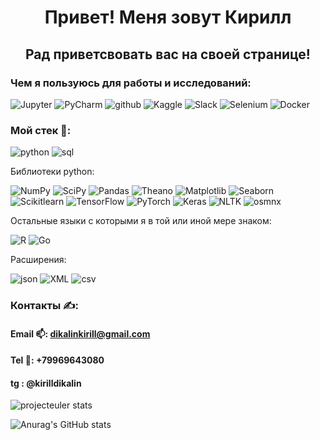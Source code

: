 <h1 align="center">Привет! Меня зовут Кирилл</h1>
<h2 align="center">Рад приветсвовать вас на своей странице!</h2>

### Чем я пользуюсь для работы и исследований:

![Jupyter](https://img.shields.io/badge/-Jupyter-090909?style=for-the-badge&logo=Jupyter)
![PyCharm](https://img.shields.io/badge/-PyCharm-090909?style=for-the-badge&logo=PyCharm)
![github](https://img.shields.io/badge/-github-090909?style=for-the-badge&logo=github)
![Kaggle](https://img.shields.io/badge/-Kaggle-090909?style=for-the-badge&logo=Kaggle)
![Slack](https://img.shields.io/badge/-Slack-090909?style=for-the-badge&logo=Slack)
![Selenium](https://img.shields.io/badge/-Selenium-090909?style=for-the-badge&logo=Selenium)
![Docker](https://img.shields.io/badge/-Docker-090909?style=for-the-badge&logo=Docker)

### Мой стек 💪:
![python](https://img.shields.io/badge/-python-090909?style=for-the-badge&logo=python) 
![sql](https://img.shields.io/badge/-sql-090909?style=for-the-badge&logo=sql)

Библиотеки python:

![NumPy](https://img.shields.io/badge/-NumPy-090909?style=for-the-badge&logo=NumPy)
![SciPy](https://img.shields.io/badge/-SciPy-090909?style=for-the-badge&logo=SciPy)
![Pandas](https://img.shields.io/badge/-Pandas-090909?style=for-the-badge&logo=Pandas)
![Theano](https://img.shields.io/badge/-Theano-090909?style=for-the-badge&logo=Theano)
![Matplotlib](https://img.shields.io/badge/-Matplotlib-090909?style=for-the-badge&logo=Matplotlib)
![Seaborn](https://img.shields.io/badge/-Seaborn-090909?style=for-the-badge&logo=Seaborn)
![Scikitlearn](https://img.shields.io/badge/-Scikitlearn-090909?style=for-the-badge&logo=Scikitlearn)
![TensorFlow](https://img.shields.io/badge/-TensorFlow-090909?style=for-the-badge&logo=TensorFlow)
![PyTorch](https://img.shields.io/badge/-PyTorch-090909?style=for-the-badge&logo=PyTorch)
![Keras](https://img.shields.io/badge/-Keras-090909?style=for-the-badge&logo=Keras)
![NLTK](https://img.shields.io/badge/-NLTK-090909?style=for-the-badge&logo=NLTK)
![osmnx](https://img.shields.io/badge/-osmnx-090909?style=for-the-badge&logo=osmnx)

Остальные языки с которыми я в той или иной мере знаком:

![R](https://img.shields.io/badge/-R-090909?style=for-the-badge&logo=R)
![Go](https://img.shields.io/badge/-Go-090909?style=for-the-badge&logo=Go)

Расширения:

![json](https://img.shields.io/badge/-json-090909?style=for-the-badge&logo=json)
![XML](https://img.shields.io/badge/-XML-090909?style=for-the-badge&logo=XML)
![csv](https://img.shields.io/badge/-csv-090909?style=for-the-badge&logo=csv)

### Контакты ✍:

#### Email 📫: dikalinkirill@gmail.com
#### Tel 📱: +79969643080
#### tg : @kirilldikalin

![projecteuler stats](https://projecteuler.net/profile/kirilldikalin.png)

![Anurag's GitHub stats](https://github-readme-stats.vercel.app/api?username=kirilldikalin&show_icons=true&theme=tokyonight)  
